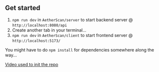 ## Get started

1. `npm run dev` in `AetherScan/server` to start backend server @ `http://localhost:8080/api`
2. Create another tab in your terminal...
3. `npm run dev` in `AetherScan/client` to start frontend server @ `http://localhost:5173/`

You might have to do `npm install` for dependencies somewhere along the way... 

[Video used to init the repo](https://www.youtube.com/watch?v=mKmxc8TcWQ8)
